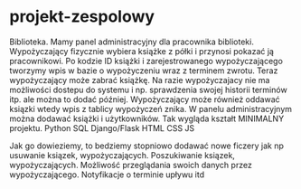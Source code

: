 # projekt-zespolowy

Biblioteka. Mamy panel administracyjny dla pracownika biblioteki. Wypożyczający fizycznie wybiera książke z półki i przynosi pokazać ją 
pracownikowi. Po kodzie ID książki i zarejestrowanego wypożyczającego tworzymy wpis w bazie o wypożyczeniu wraz z terminem zwrotu. Teraz 
wypożyczający może zabrać książkę. Na razie wypożyczajacy nie ma możliwości dostepu do systemu i np. sprawdzenia swojej historii terminów itp. 
ale można to dodać później. Wypożyczający może również oddawać ksiązki wtedy wpis z tablicy wypożyczeń znika. W panelu administracyjnym można 
dodawać książki i użytkowników. Tak wygląda kształt MINIMALNY projektu. 
Python
SQL
Django/Flask
HTML
CSS
JS

Jak go dowieziemy, to bedziemy stopniowo dodawać nowe ficzery jak np usuwanie ksiązek, wypożyczających. Poszukiwanie ksiązek, wypożyczających. 
Możliwość przeglądania swoich danych przez wypożyczającego. Notyfikacje o terminie upływu itd 

